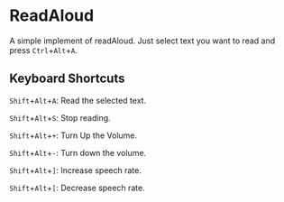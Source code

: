 # ReadAloud

A simple implement of readAloud. Just select text you want to read and press `Ctrl`+`Alt`+`A`.

## Keyboard Shortcuts
`Shift`+`Alt`+`A`: Read the selected text.

`Shift`+`Alt`+`S`: Stop reading.

`Shift`+`Alt`+`+`: Turn Up the Volume.

`Shift`+`Alt`+`-`: Turn down the volume.

`Shift`+`Alt`+`]`: Increase speech rate.

`Shift`+`Alt`+`[`: Decrease speech rate.

